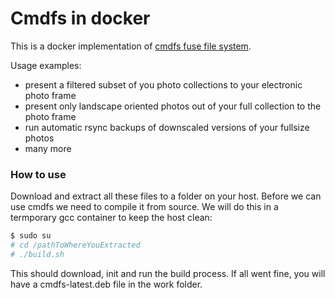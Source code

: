# Cmdfs in docker

This is a docker implementation of [cmdfs fuse file system](https://github.com/mikeswain/cmdfs).

Usage examples:
- present a filtered subset of you photo collections to your electronic photo frame
- present only landscape oriented photos out of your full collection to the photo frame
- run automatic rsync backups of downscaled versions of your fullsize photos
- many more

### How to use

Download and extract all these files to a folder on your host.
Before we can use cmdfs we need to compile it from source. We will do this in a termporary gcc container to keep the host clean:

```sh
$ sudo su
# cd /pathToWhereYouExtracted
# ./build.sh
```

This should download, init and run the build process. If all went fine, you will have a cmdfs-latest.deb file in the work folder.

